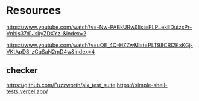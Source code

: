 # Resources
https://www.youtube.com/watch?v=-Nw-PABkURw&list=PLPLekEDuizxPr-Vnbjs37d1JskyZDXYz-&index=2

https://www.youtube.com/watch?v=uQE_4Q-HZZw&list=PLT98CRl2KxKGj-VKtApD8-zCqSaN2mD4w&index=4
## checker
https://github.com/Fuzzworth/alx_test_suite
https://simple-shell-tests.vercel.app/
